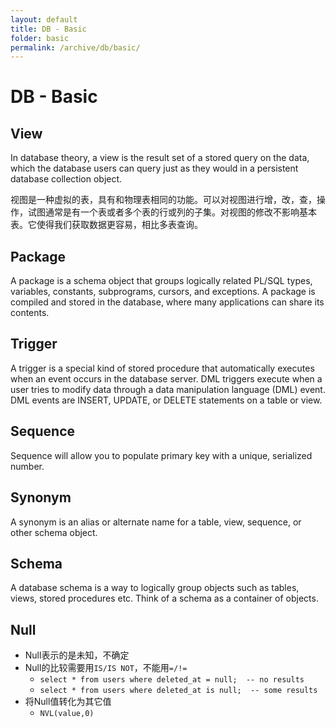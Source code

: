 ```yaml
---
layout: default
title: DB - Basic
folder: basic
permalink: /archive/db/basic/
---
```


# DB - Basic

## View

In database theory, a view is the result set of a stored query on the data,
which the database users can query just as they would in a persistent database collection object.

视图是一种虚拟的表，具有和物理表相同的功能。可以对视图进行增，改，查，操作，试图通常是有一个表或者多个表的行或列的子集。对视图的修改不影响基本表。它使得我们获取数据更容易，相比多表查询。

## Package

A package is a schema object that groups logically related PL/SQL types, variables,
constants, subprograms, cursors, and exceptions. A package is compiled and stored in the database, where many applications can share its contents.

## Trigger

A trigger is a special kind of stored procedure that automatically executes
when an event occurs in the database server. DML triggers execute when a user tries to modify data through a data manipulation language (DML) event. DML events are INSERT, UPDATE, or DELETE statements on a table or view.

## Sequence

Sequence will allow you to populate primary key with a unique, serialized number.

## Synonym

A synonym is an alias or alternate name for a table, view, sequence, or other schema object.

## Schema

A database schema is a way to logically group objects such as tables, views,
stored procedures etc. Think of a schema as a container of objects.

## Null

- Null表示的是未知，不确定
- Null的比较需要用`IS/IS NOT`，不能用`=/!=`
  - `select * from users where deleted_at = null;  -- no results`
  - `select * from users where deleted_at is null;  -- some results`
- 将Null值转化为其它值
  - `NVL(value,0)`
